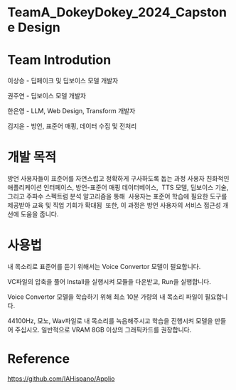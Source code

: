 # TeamA_DokeyDokey_2024_Capstone Design
# Team Introdution
이상승 - 딥페이크 및 딥보이스 모델 개발자 
   
권주연 - 딥보이스 모델 개발자

한은영 - LLM, Web Design, Transform 개발자

김지윤 - 방언, 표준어 매핑, 데이터 수집 및 전처리

# 개발 목적
방언 사용자들이 표준어를 자연스럽고 정확하게 구사하도록 돕는 과정
사용자 친화적인 애플리케이션 인터페이스, 방언-표준어 매핑 데이터베이스, 
TTS 모델, 딥보이스 기술, 그리고 주파수 스펙트럼 분석 알고리즘을 통해 
사용자는 표준어 학습에 필요한 도구를 제공받아 교육 및 직업 기회가 확대됨 
또한, 이 과정은 방언 사용자의 서비스 접근성 개선에 도움을 줍니다.

# 사용법
내 목소리로 표준어를 듣기 위해서는 Voice Convertor 모델이 필요합니다.

VC파일의 압축을 풀어 Install을 실행시켜 모듈을 다운받고, Run을 실행합니다.

Voice Convertor 모델을 학습하기 위해 최소 10분 가량의 내 목소리 파일이 필요합니다.

44100Hz, 모노, Wav파일로 내 목소리를 녹음해주시고 학습을 진행시켜 모델을 만들어 주십시오.
일반적으로 VRAM 8GB 이상의 그래픽카드를 권장합니다.

# Reference
https://github.com/IAHispano/Applio
